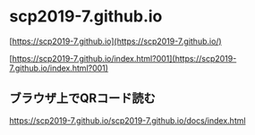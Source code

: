 # scp2019-7.github.io
[https://scp2019-7.github.io](https://scp2019-7.github.io/)

[https://scp2019-7.github.io/index.html?001](https://scp2019-7.github.io/index.html?001)

## ブラウザ上でQRコード読む
https://scp2019-7.github.io/scp2019-7.github.io/docs/index.html
